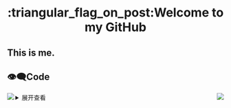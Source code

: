 <h1 align="center">:triangular_flag_on_post:Welcome to my GitHub</h1>

## This is me.

## :eye_speech_bubble:Code
<section alert="code">
  <img align="left" src="https://github-readme-stats.vercel.app/api/top-langs/?username=nanxuanzi"/><img align="right" src="https://github-readme-stats.vercel.app/api?username=nanxuanzi&show_icons=true"/> 
</section>

<details>
<summary>展开查看</summary>
<pre>
  System.out.println("Hello to see U!");
</pre>
</details>
